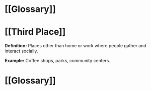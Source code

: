 # [[Glossary]]

# [[Third Place]] 
**Definition:**  Places other than home or work where people gather and interact socially.

**Example:**  Coffee shops, parks, community centers.

# [[Glossary]]